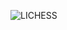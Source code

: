 ![LICHESS](https://img.shields.io/badge/-blitz%3A%202063-black?style=plastic&logo=lichess&label=elib&labelColor=black&color=gray)
